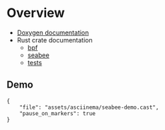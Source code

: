 # Overview

- [Doxygen documentation](./assets/doxygen)
- Rust crate documentation
  - [bpf](./assets/rust/bpf)
  - [seabee](./assets/rust/seabee)
  - [tests](./assets/rust/tests)

## Demo

```asciinema-player
{
    "file": "assets/asciinema/seabee-demo.cast",
    "pause_on_markers": true
}
```
